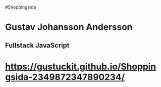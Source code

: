 #Shoppingsida
# Gustav Johansson Andersson

## Fullstack JavaScript
# https://gustuckit.github.io/Shoppingsida-2349872347890234/
